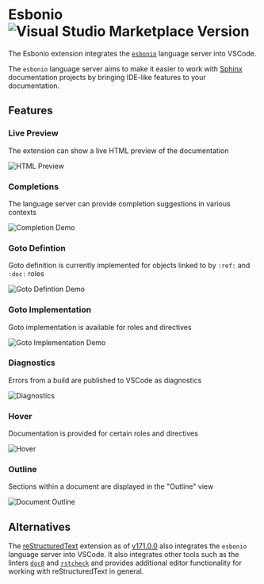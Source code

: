 # Esbonio ![Visual Studio Marketplace Version](https://img.shields.io/visual-studio-marketplace/v/swyddfa.esbonio?style=flat-square)

The Esbonio extension integrates the [`esbonio`](https://pypi.org/project/esbonio/) language server into VSCode.

The `esbonio` language server aims to make it easier to work with [Sphinx](https://www.sphinx-doc.org/en/master/) documentation projects by bringing IDE-like features to your documentation.

## Features

### Live Preview

The extension can show a live HTML preview of the documentation

![HTML Preview](../resources/images/vscode-preview-demo.gif)

### Completions

The language server can provide completion suggestions in various contexts

![Completion Demo](../resources/images/completion-demo.gif)

### Goto Defintion

Goto definition is currently implemented for objects linked to by
`:ref:` and `:doc:` roles

![Goto Defintion Demo](../resources/images/definition-demo.gif)

### Goto Implementation

Goto implementation is available for roles and directives

![Goto Implementation Demo](../resources/images/implementation-demo.gif)
### Diagnostics

Errors from a build are published to VSCode as diagnostics

![Diagnostics](../resources/images/diagnostic-sphinx-errors-demo.png)

### Hover

Documentation is provided for certain roles and directives

![Hover](../resources/images/hover-demo.png)

### Outline

Sections within a document are displayed in the "Outline" view

![Document Outline](../resources/images/document-symbols-demo.png)

## Alternatives

The [reStructuredText](https://marketplace.visualstudio.com/items?itemName=lextudio.restructuredtext) extension  as of [v171.0.0](https://github.com/vscode-restructuredtext/vscode-restructuredtext/releases/tag/171.0.0) also integrates the `esbonio` language server into VSCode.
It also integrates other tools such as the linters [`doc8`](https://pypi.org/project/doc8/) and [`rstcheck`](https://pypi.org/project/rstcheck/) and provides additional editor functionality for working with reStructuredText in general.
